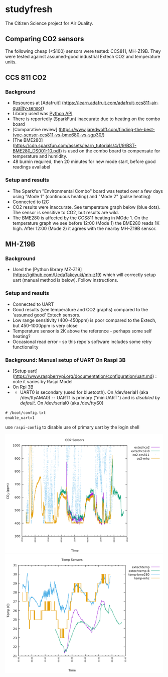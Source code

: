 # studyfresh

The Citizen Science project for Air Quality.

## Comparing CO2 sensors

The following cheap (<$100) sensors were tested: CCS811, MH-Z19B. They were tested against assumed-good industrial Extech CO2 and temperature units.

## CCS 811 CO2
### Background
- Resources at  [Adafruit] (https://learn.adafruit.com/adafruit-ccs811-air-quality-sensor)
- Library used was [Python API](https://qwiic-ccs811-py.readthedocs.io/en/latest/apiref.html)
- There is reportedly (SparkFun) inaccurate due to heating on the combo board
- [Comparative review] (https://www.jaredwolff.com/finding-the-best-tvoc-sensor-ccs811-vs-bme680-vs-sgp30/)
- [The BME280] (https://cdn.sparkfun.com/assets/learn_tutorials/4/1/9/BST-BME280_DS001-10.pdf) is used on the combo board to compensate for temperature and humidity.
- 48 burnin required, then 20 minutes for new mode start, before good readings availabel
### Setup and results
- The Sparkfun "Environmental Combo" board was tested over a few days using "Mode 1" (continuous heating) and "Mode 2" (pulse heating)
- Connected to I2C
- CO2 results were inaccurate. See temperature graph below (blue dots). The sensor is sensitive to CO2, but results are wild.
- The BME280 is affected by the CCS811 heating in MOde 1. On the temperature graph we see before 12:00 (Mode 1) the BME280 reads 1K high. After 12:00 (Mode 2) it agrees with the nearby MH-Z19B sensor.

## MH-Z19B
### Background
- Used the [Python library MZ-Z19] (https://github.com/UedaTakeyuki/mh-z19) which will correctly setup uart (manual method is below). Follow instructions.
### Setup and results
- Connected to UART 
- Good results (see temperature and CO2 graphs) compared to the 'assumed good' Extech sensors.
- Low range sensitivity (400-450ppm) is poor compared to the Extech, but 450-1000ppm is very close
- Temperature sensor is 2K above the reference - perhaps some self heating?
- Occasional read error - so this repo's software includes some retry functionality

### Background: Manual setup of UART On Raspi 3B
- [Setup uart] (https://www.raspberrypi.org/documentation/configuration/uart.md) : note it varies by Raspi Model
- On Rpi 3B
- - UART0 is secondary (used for bluetooth). On /dev/serial1 (aka /dev/ttyAMA0)
-- UART1 is primary ("miniUART") and is *disabled by default*. On /dev/serial0 (aka /dev/ttyS0)
```
# /boot/config.txt
enable_uart=1
```
use ```raspi-config``` to disable use of primary uart by the login shell

![CO2](https://github.com/brettbeeson/studyfresh/blob/main/co2.png)
![Temperature](https://github.com/brettbeeson/studyfresh/blob/main/temperature.png)

